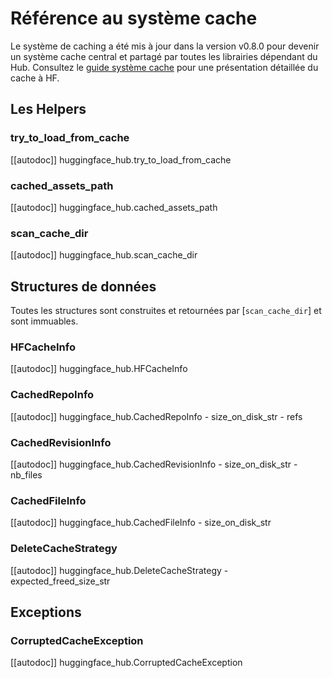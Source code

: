 <!--⚠️ Note that this file is in Markdown but contain specific syntax for our doc-builder (similar to MDX) that may not be
rendered properly in your Markdown viewer.
-->

# Référence au système cache

Le système de caching a été mis à jour dans la version v0.8.0 pour devenir un système
cache central et partagé par toutes les librairies dépendant du Hub. Consultez le
[guide système cache](../guides/manage-cache) pour une présentation détaillée du
cache à HF.

## Les Helpers

### try_to_load_from_cache

[[autodoc]] huggingface_hub.try_to_load_from_cache

### cached_assets_path

[[autodoc]] huggingface_hub.cached_assets_path

### scan_cache_dir

[[autodoc]] huggingface_hub.scan_cache_dir

## Structures de données

Toutes les structures sont construites et retournées par [`scan_cache_dir`]
et sont immuables.

### HFCacheInfo

[[autodoc]] huggingface_hub.HFCacheInfo

### CachedRepoInfo

[[autodoc]] huggingface_hub.CachedRepoInfo
    - size_on_disk_str
    - refs

### CachedRevisionInfo

[[autodoc]] huggingface_hub.CachedRevisionInfo
    - size_on_disk_str
    - nb_files

### CachedFileInfo

[[autodoc]] huggingface_hub.CachedFileInfo
    - size_on_disk_str

### DeleteCacheStrategy

[[autodoc]] huggingface_hub.DeleteCacheStrategy
    - expected_freed_size_str

## Exceptions

### CorruptedCacheException

[[autodoc]] huggingface_hub.CorruptedCacheException